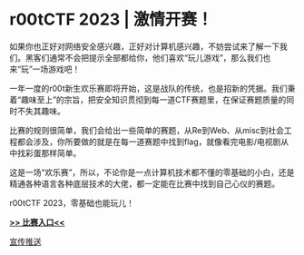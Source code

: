 # r00tCTF 2023 | 激情开赛！

如果你也正好对网络安全感兴趣，正好对计算机感兴趣，不妨尝试来了解一下我们。黑客们通常不会把提示全部都给你，他们喜欢“玩儿游戏”，那么我们也来“玩”一场游戏吧！

一年一度的r00t新生欢乐赛即将开始，这是战队的传统，也是招新的凭据。我们秉着“趣味至上”的宗旨，把安全知识贯彻到每一道CTF赛题里，在保证赛题质量的同时不失其趣味。

比赛的规则很简单，我们会给出一些简单的赛题，从Re到Web、从misc到社会工程都会涉及，你所要做的就是在每一道赛题中找到flag，就像看完电影/电视剧从中找彩蛋那样简单。

这是一场“欢乐赛”，所以，不论你是一点计算机技术都不懂的零基础的小白，还是精通各种语言各种底层技术的大佬，都一定能在比赛中找到自己心仪的赛题。

r00tCTF 2023，零基础也能玩儿！

**[>> 比赛入口<<](http://81.69.243.226:4000/)**

[宣传推送](https://mp.weixin.qq.com/s?__biz=MjM5MzAwMjA3MQ==&mid=2649932868&idx=1&sn=908c25db70cdf99f3a36e9aebaac5354&chksm=be9bc37c89ec4a6a376e0ebe7d49ea41aaaff17cb1721e8c8187252c91bde0683db79d7b387f&mpshare=1&scene=23&srcid=0426c1KZikw1ev0Hxs6qH3SQ&sharer_sharetime=1650938292063&sharer_shareid=9d103bc3b0835ee14652fcb809055caf#rd)

